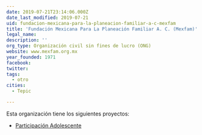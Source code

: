 ```yaml
---
date: 2019-07-21T23:14:06.000Z
date_last_modified: 2019-07-21
uid: fundacion-mexicana-para-la-planeacion-familiar-a-c-mexfam
title: 'Fundación Mexicana Para La Planeación Familiar A. C. (Mexfam)'
legal_name: 
description: ''
org_type: Organización civil sin fines de lucro (ONG)
website: www.mexfam.org.mx
year_founded: 1971
facebook: 
twitter: 
tags:
  - otro
cities: 
  - Tepic

---
```


Esta organización tiene los siguientes proyectos:

- [Participación Adolescente](/proyectos/participacion-adolescente)
